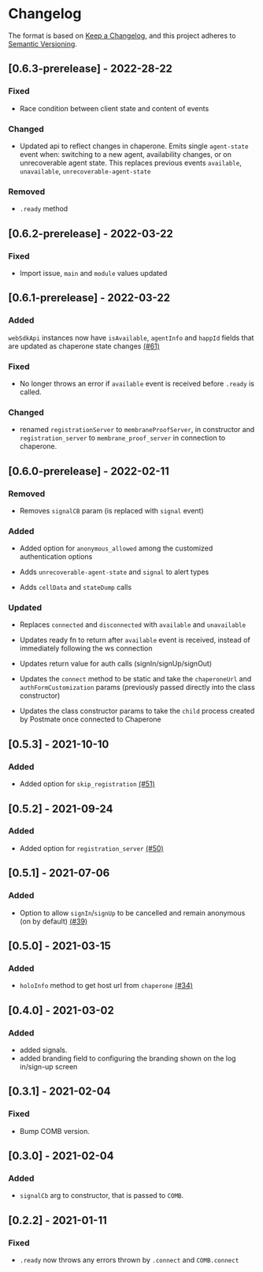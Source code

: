 # Changelog

The format is based on [Keep a Changelog](https://keepachangelog.com/en/1.0.0/),
and this project adheres to [Semantic Versioning](https://semver.org/spec/v2.0.0.html).

## [0.6.3-prerelease] - 2022-28-22
### Fixed
- Race condition between client state and content of events

### Changed
- Updated api to reflect changes in chaperone. Emits single `agent-state` event when: switching to a new agent, availability changes, or on unrecoverable agent state. This replaces previous events `available`, `unavailable`, `unrecoverable-agent-state`

### Removed
- `.ready` method

## [0.6.2-prerelease] - 2022-03-22

### Fixed
- Import issue, `main` and `module` values updated

## [0.6.1-prerelease] - 2022-03-22

### Added
`webSdkApi` instances now have `isAvailable`, `agentInfo` and `happId` fields that are updated as chaperone state changes [(#61)](https://github.com/Holo-Host/web-sdk/pull/61)

### Fixed
- No longer throws an error if `available` event is received before `.ready` is called.

### Changed
- renamed `registrationServer` to `membraneProofServer`, in constructor and `registration_server` to `membrane_proof_server` in connection to chaperone.

## [0.6.0-prerelease] - 2022-02-11
### Removed
- Removes `signalCB` param (is replaced with `signal` event)

### Added

- Added option for `anonymous_allowed` among the customized authentication options

- Adds `unrecoverable-agent-state` and `signal` to alert types

- Adds `cellData` and `stateDump` calls

### Updated
- Replaces `connected` and `disconnected` with `available` and `unavailable`

- Updates ready fn to return after `available` event is received, instead of immediately following the ws connection

- Updates return value for auth calls (signIn/signUp/signOut)

- Updates the `connect` method to be static and take the `chaperoneUrl` and `authFormCustomization` params (previously passed directly into the class constructor)

- Updates the class constructor params to take the `child` process created by Postmate once connected to Chaperone


## [0.5.3] - 2021-10-10

### Added

- Added option for `skip_registration` [(#51)](https://github.com/Holo-Host/web-sdk/pull/51)

## [0.5.2] - 2021-09-24

### Added

- Added option for `registration_server` [(#50)](https://github.com/Holo-Host/web-sdk/pull/50)

## [0.5.1] - 2021-07-06

### Added

- Option to allow `signIn`/`signUp` to be cancelled and remain anonymous (on by default) [(#39)](https://github.com/Holo-Host/web-sdk/pull/39)

## [0.5.0] - 2021-03-15

### Added

- `holoInfo` method to get host url from `chaperone` [(#34)][]

[(#34)]: https://github.com/Holo-Host/web-sdk/pull/34

## [0.4.0] - 2021-03-02

### Added

- added signals.
- added branding field to configuring the branding shown on the log in/sign-up screen

## [0.3.1] - 2021-02-04

### Fixed

- Bump COMB version.

## [0.3.0] - 2021-02-04

### Added

- `signalCb` arg to constructor, that is passed to `COMB`.

## [0.2.2] - 2021-01-11

### Fixed

- `.ready` now throws any errors thrown by `.connect` and `COMB.connect`
